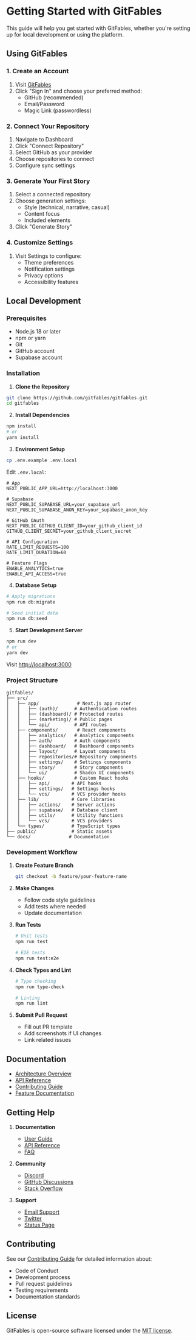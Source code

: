 # Getting Started with GitFables

This guide will help you get started with GitFables, whether you're setting up for local development or using the platform.

## Using GitFables

### 1. Create an Account

1. Visit [GitFables](https://gitfables.com)
2. Click "Sign In" and choose your preferred method:
   - GitHub (recommended)
   - Email/Password
   - Magic Link (passwordless)

### 2. Connect Your Repository

1. Navigate to Dashboard
2. Click "Connect Repository"
3. Select GitHub as your provider
4. Choose repositories to connect
5. Configure sync settings

### 3. Generate Your First Story

1. Select a connected repository
2. Choose generation settings:
   - Style (technical, narrative, casual)
   - Content focus
   - Included elements
3. Click "Generate Story"

### 4. Customize Settings

1. Visit Settings to configure:
   - Theme preferences
   - Notification settings
   - Privacy options
   - Accessibility features

## Local Development

### Prerequisites

- Node.js 18 or later
- npm or yarn
- Git
- GitHub account
- Supabase account

### Installation

1. **Clone the Repository**

```bash
git clone https://github.com/gitfables/gitfables.git
cd gitfables
```

2. **Install Dependencies**

```bash
npm install
# or
yarn install
```

3. **Environment Setup**

```bash
cp .env.example .env.local
```

Edit `.env.local`:

```env
# App
NEXT_PUBLIC_APP_URL=http://localhost:3000

# Supabase
NEXT_PUBLIC_SUPABASE_URL=your_supabase_url
NEXT_PUBLIC_SUPABASE_ANON_KEY=your_supabase_anon_key

# GitHub OAuth
NEXT_PUBLIC_GITHUB_CLIENT_ID=your_github_client_id
GITHUB_CLIENT_SECRET=your_github_client_secret

# API Configuration
RATE_LIMIT_REQUESTS=100
RATE_LIMIT_DURATION=60

# Feature Flags
ENABLE_ANALYTICS=true
ENABLE_API_ACCESS=true
```

4. **Database Setup**

```bash
# Apply migrations
npm run db:migrate

# Seed initial data
npm run db:seed
```

5. **Start Development Server**

```bash
npm run dev
# or
yarn dev
```

Visit [http://localhost:3000](http://localhost:3000)

### Project Structure

```
gitfables/
├── src/
│   ├── app/              # Next.js app router
│   │   ├── (auth)/      # Authentication routes
│   │   ├── (dashboard)/ # Protected routes
│   │   ├── (marketing)/ # Public pages
│   │   └── api/         # API routes
│   ├── components/       # React components
│   │   ├── analytics/   # Analytics components
│   │   ├── auth/        # Auth components
│   │   ├── dashboard/   # Dashboard components
│   │   ├── layout/      # Layout components
│   │   ├── repositories/# Repository components
│   │   ├── settings/    # Settings components
│   │   ├── story/       # Story components
│   │   └── ui/          # Shadcn UI components
│   ├── hooks/           # Custom React hooks
│   │   ├── api/        # API hooks
│   │   ├── settings/   # Settings hooks
│   │   └── vcs/        # VCS provider hooks
│   ├── lib/            # Core libraries
│   │   ├── actions/    # Server actions
│   │   ├── supabase/   # Database client
│   │   ├── utils/      # Utility functions
│   │   └── vcs/        # VCS providers
│   └── types/          # TypeScript types
├── public/             # Static assets
└── docs/              # Documentation
```

### Development Workflow

1. **Create Feature Branch**

   ```bash
   git checkout -b feature/your-feature-name
   ```

2. **Make Changes**

   - Follow code style guidelines
   - Add tests where needed
   - Update documentation

3. **Run Tests**

   ```bash
   # Unit tests
   npm run test

   # E2E tests
   npm run test:e2e
   ```

4. **Check Types and Lint**

   ```bash
   # Type checking
   npm run type-check

   # Linting
   npm run lint
   ```

5. **Submit Pull Request**
   - Fill out PR template
   - Add screenshots if UI changes
   - Link related issues

## Documentation

- [Architecture Overview](../architecture.md)
- [API Reference](../api-reference.md)
- [Contributing Guide](../contributing.md)
- [Feature Documentation](../features/)

## Getting Help

1. **Documentation**

   - [User Guide](https://docs.gitfables.com)
   - [API Reference](https://docs.gitfables.com/api)
   - [FAQ](https://docs.gitfables.com/faq)

2. **Community**

   - [Discord](https://discord.gg/gitfables)
   - [GitHub Discussions](https://github.com/gitfables/gitfables/discussions)
   - [Stack Overflow](https://stackoverflow.com/questions/tagged/gitfables)

3. **Support**
   - [Email Support](mailto:support@gitfables.com)
   - [Twitter](https://twitter.com/gitfables)
   - [Status Page](https://status.gitfables.com)

## Contributing

See our [Contributing Guide](../contributing.md) for detailed information about:

- Code of Conduct
- Development process
- Pull request guidelines
- Testing requirements
- Documentation standards

## License

GitFables is open-source software licensed under the [MIT license](../../LICENSE).
